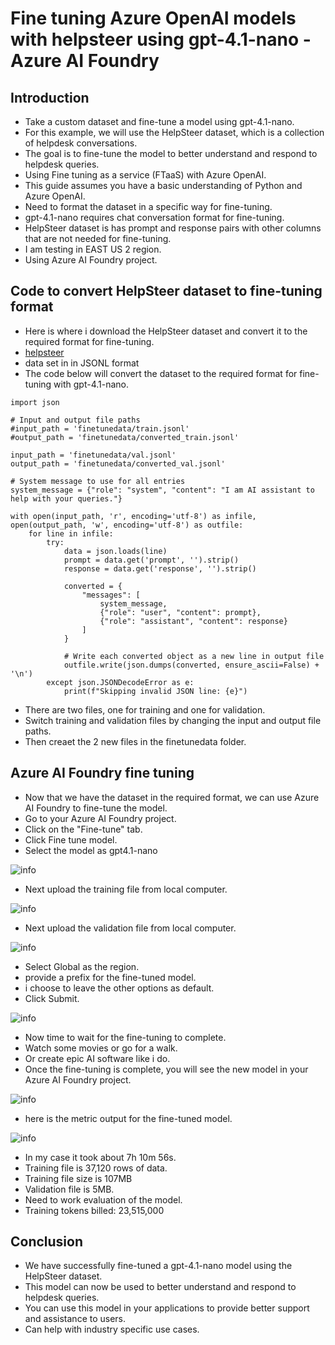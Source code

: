 # Fine tuning Azure OpenAI models with helpsteer using gpt-4.1-nano - Azure AI Foundry

## Introduction

- Take a custom dataset and fine-tune a model using gpt-4.1-nano.
- For this example, we will use the HelpSteer dataset, which is a collection of helpdesk conversations.
- The goal is to fine-tune the model to better understand and respond to helpdesk queries.
- Using Fine tuning as a service (FTaaS) with Azure OpenAI.
- This guide assumes you have a basic understanding of Python and Azure OpenAI.
- Need to format the dataset in a specific way for fine-tuning.
- gpt-4.1-nano requires chat conversation format for fine-tuning.
- HelpSteer dataset is has prompt and response pairs with other columns that are not needed for fine-tuning.
- I am testing in EAST US 2 region.
- Using Azure AI Foundry project.

## Code to convert HelpSteer dataset to fine-tuning format

- Here is where i download the HelpSteer dataset and convert it to the required format for fine-tuning.
- [helpsteer](https://huggingface.co/datasets/nvidia/HelpSteer)
- data set in in JSONL format
- The code below will convert the dataset to the required format for fine-tuning with gpt-4.1-nano.

```
import json

# Input and output file paths
#input_path = 'finetunedata/train.jsonl'
#output_path = 'finetunedata/converted_train.jsonl'

input_path = 'finetunedata/val.jsonl'
output_path = 'finetunedata/converted_val.jsonl'

# System message to use for all entries
system_message = {"role": "system", "content": "I am AI assistant to help with your queries."}

with open(input_path, 'r', encoding='utf-8') as infile, open(output_path, 'w', encoding='utf-8') as outfile:
    for line in infile:
        try:
            data = json.loads(line)
            prompt = data.get('prompt', '').strip()
            response = data.get('response', '').strip()

            converted = {
                "messages": [
                    system_message,
                    {"role": "user", "content": prompt},
                    {"role": "assistant", "content": response}
                ]
            }

            # Write each converted object as a new line in output file
            outfile.write(json.dumps(converted, ensure_ascii=False) + '\n')
        except json.JSONDecodeError as e:
            print(f"Skipping invalid JSON line: {e}")
```

- There are two files, one for training and one for validation.
- Switch training and validation files by changing the input and output file paths.
- Then creaet the 2 new files in the finetunedata folder.

## Azure AI Foundry fine tuning

- Now that we have the dataset in the required format, we can use Azure AI Foundry to fine-tune the model.
- Go to your Azure AI Foundry project.
- Click on the "Fine-tune" tab.
- Click Fine tune model.
- Select the model as gpt4.1-nano

![info](https://github.com/balakreshnan/Samples2025/blob/main/AML/images/gpt41nanoft-1.jpg 'RagChat')

- Next upload the training file from local computer.

![info](https://github.com/balakreshnan/Samples2025/blob/main/AML/images/gpt41nanoft-2.jpg 'RagChat')

- Next upload the validation file from local computer.

![info](https://github.com/balakreshnan/Samples2025/blob/main/AML/images/gpt41nanoft-3.jpg 'RagChat')

- Select Global as the region.
- provide a prefix for the fine-tuned model.
- i choose to leave the other options as default.
- Click Submit.

![info](https://github.com/balakreshnan/Samples2025/blob/main/AML/images/gpt41nanoft-4.jpg 'RagChat')

- Now time to wait for the fine-tuning to complete.
- Watch some movies or go for a walk.
- Or create epic AI software like i do.
- Once the fine-tuning is complete, you will see the new model in your Azure AI Foundry project.

![info](https://github.com/balakreshnan/Samples2025/blob/main/AML/images/gpt41nanoft-5.jpg 'RagChat')

- here is the metric output for the fine-tuned model.

![info](https://github.com/balakreshnan/Samples2025/blob/main/AML/images/gpt41nanoft-6.jpg 'RagChat')

- In my case it took about 7h 10m 56s.
- Training file is 37,120 rows of data.
- Training file size is 107MB
- Validation file is 5MB.
- Need to work evaluation of the model.
- Training tokens billed: 23,515,000

## Conclusion

- We have successfully fine-tuned a gpt-4.1-nano model using the HelpSteer dataset.
- This model can now be used to better understand and respond to helpdesk queries.
- You can use this model in your applications to provide better support and assistance to users.
- Can help with industry specific use cases. 